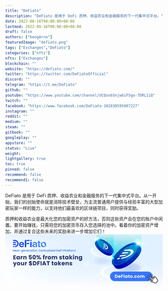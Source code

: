 ```yaml
---
title: "DeFiato"
description: "DeFiato 是用于 DeFi 质押、收益农业和金融服务的下一代集中式平台。"
date: 2022-08-16T00:00:00+08:00
lastmod: 2022-08-16T00:00:00+08:00
draft: false
authors: ["boogArno"]
featuredImage: "defiato.png"
tags: ["Exchanges","DeFiato"]
categories: ["nfts"]
nfts: ["Exchanges"]
blockchain: ""
website: "https://defiato.com/"
twitter: "https://twitter.com/DeFiatoOfficial"
discord: ""
telegram: "https://t.me/DeFiato"
github: ""
youtube: "https://www.youtube.com/channel/UCQox6SnjwbiF5go-7DRLIiQ"
twitch: ""
facebook: "https://www.facebook.com/DeFiato-102838595007227"
instagram: ""
reddit: ""
medium: ""
steam: ""
gitbook: ""
googleplay: ""
appstore: ""
status: "Live"
weight: 
lightgallery: true
toc: true
pinned: false
recommend: false
recommend1: false
---
```

DeFiato 是用于 DeFi 质押、收益农业和金融服务的下一代集中式平台。从一开始，我们的创始使命就是消除技术壁垒，为主流普通用户提供与经验丰富的大型加密玩家一样的能力，以支持他们最喜欢的区块链项目，同时获得奖励。

质押和收益农业是最大化您的加密资产的好方法，否则这些资产会在您的账户中闲置。要开始赚钱，只需将您的加密货币存入您选择的池中。看着你的加密资产增加，并通过复合这些未来的奖励来进一步增加它们！![1500x500](1500x500.jpg)